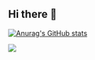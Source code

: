 ## Hi there 👋

[![Anurag's GitHub stats](https://github-readme-stats.vercel.app/api?lxzLocus=anuraghazra)](https://github.com/anuraghazra/github-readme-stats)

![](https://github-readme-stats.vercel.app/api/top-langs/?username=lxzLocus&layout=compact&theme=dracula)
<!--
**lxzLocus/lxzLocus** is a ✨ _special_ ✨ repository because its `README.md` (this file) appears on your GitHub profile.

Here are some ideas to get you started:

- 🔭 I’m currently working on ...
- 🌱 I’m currently learning ...
- 👯 I’m looking to collaborate on ...
- 🤔 I’m looking for help with ...
- 💬 Ask me about ...
- 📫 How to reach me: ...
- 😄 Pronouns: ...
- ⚡ Fun fact: ...
-->
